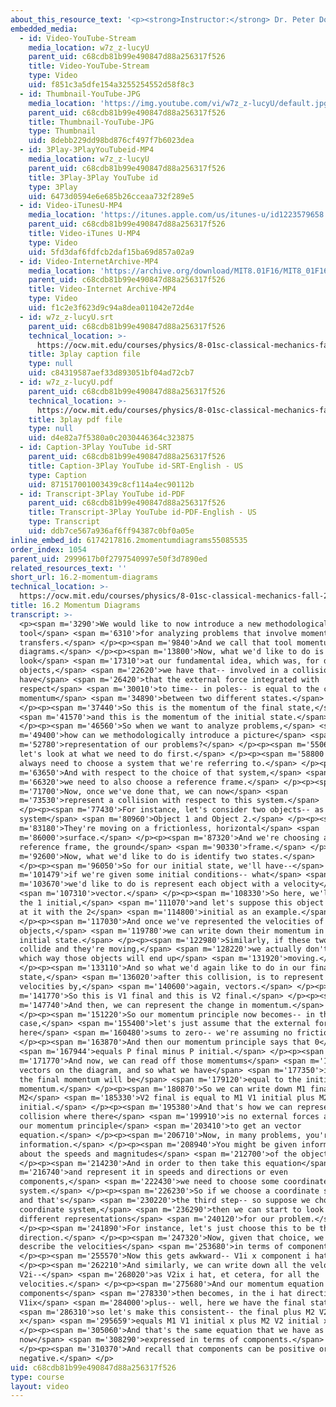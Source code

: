 ```yaml
---
about_this_resource_text: '<p><strong>Instructor:</strong> Dr. Peter Dourmashkin</p>'
embedded_media:
  - id: Video-YouTube-Stream
    media_location: w7z_z-lucyU
    parent_uid: c68cdb81b99e490847d88a256317f526
    title: Video-YouTube-Stream
    type: Video
    uid: f851c3a5dfe154a3255254552d58f8c3
  - id: Thumbnail-YouTube-JPG
    media_location: 'https://img.youtube.com/vi/w7z_z-lucyU/default.jpg'
    parent_uid: c68cdb81b99e490847d88a256317f526
    title: Thumbnail-YouTube-JPG
    type: Thumbnail
    uid: 8debb229dd98bd876cf497f7b6023dea
  - id: 3Play-3PlayYouTubeid-MP4
    media_location: w7z_z-lucyU
    parent_uid: c68cdb81b99e490847d88a256317f526
    title: 3Play-3Play YouTube id
    type: 3Play
    uid: 6473d0594e6e685b26cceaa732f289e5
  - id: Video-iTunesU-MP4
    media_location: 'https://itunes.apple.com/us/itunes-u/id1223579658'
    parent_uid: c68cdb81b99e490847d88a256317f526
    title: Video-iTunes U-MP4
    type: Video
    uid: 5fd3daf6fdfcb2daf15ba69d857a02a9
  - id: Video-InternetArchive-MP4
    media_location: 'https://archive.org/download/MIT8.01F16/MIT8_01F16_L16v02_360p.mp4'
    parent_uid: c68cdb81b99e490847d88a256317f526
    title: Video-Internet Archive-MP4
    type: Video
    uid: f1c2e3f623d9c94a8dea011042e72d4e
  - id: w7z_z-lucyU.srt
    parent_uid: c68cdb81b99e490847d88a256317f526
    technical_location: >-
      https://ocw.mit.edu/courses/physics/8-01sc-classical-mechanics-fall-2016/week-5-momentum-and-impulse/16.2-momentum-diagrams/16.2-momentum-diagrams/w7z_z-lucyU.srt
    title: 3play caption file
    type: null
    uid: c84319587aef33d893051bf04ad72cb7
  - id: w7z_z-lucyU.pdf
    parent_uid: c68cdb81b99e490847d88a256317f526
    technical_location: >-
      https://ocw.mit.edu/courses/physics/8-01sc-classical-mechanics-fall-2016/week-5-momentum-and-impulse/16.2-momentum-diagrams/16.2-momentum-diagrams/w7z_z-lucyU.pdf
    title: 3play pdf file
    type: null
    uid: d4e82a7f5380a0c2030446364c323875
  - id: Caption-3Play YouTube id-SRT
    parent_uid: c68cdb81b99e490847d88a256317f526
    title: Caption-3Play YouTube id-SRT-English - US
    type: Caption
    uid: 871517001003439c8cf114a4ec90112b
  - id: Transcript-3Play YouTube id-PDF
    parent_uid: c68cdb81b99e490847d88a256317f526
    title: Transcript-3Play YouTube id-PDF-English - US
    type: Transcript
    uid: ddb7ce567a936af6ff94387c0bf0a05e
inline_embed_id: 6174217816.2momentumdiagrams55085535
order_index: 1054
parent_uid: 2999617b0f2797540997e50f3d7890ed
related_resources_text: ''
short_url: 16.2-momentum-diagrams
technical_location: >-
  https://ocw.mit.edu/courses/physics/8-01sc-classical-mechanics-fall-2016/week-5-momentum-and-impulse/16.2-momentum-diagrams/16.2-momentum-diagrams
title: 16.2 Momentum Diagrams
transcript: >-
  <p><span m='3290'>We would like to now introduce a new methodological
  tool</span> <span m='6310'>for analyzing problems that involve momentum
  transfers.</span> </p><p><span m='9840'>And we call that tool momentum
  diagrams.</span> </p><p><span m='13800'>Now, what we'd like to do is
  look</span> <span m='17310'>at our fundamental idea, which was, for discrete
  objects,</span> <span m='22620'>we have that-- involved in a collision-- we
  have</span> <span m='26420'>that the external force integrated with
  respect</span> <span m='30010'>to time-- in poles-- is equal to the change in
  momentum</span> <span m='34890'>between two different states.</span>
  </p><p><span m='37440'>So this is the momentum of the final state,</span>
  <span m='41570'>and this is the momentum of the initial state.</span>
  </p><p><span m='46560'>So when we want to analyze problems,</span> <span
  m='49400'>how can we methodologically introduce a picture</span> <span
  m='52780'>representation of our problems?</span> </p><p><span m='55060'>So
  let's look at what we need to do first.</span> </p><p><span m='58800'>We
  always need to choose a system that we're referring to.</span> </p><p><span
  m='63650'>And with respect to the choice of that system,</span> <span
  m='66320'>we need to also choose a reference frame.</span> </p><p><span
  m='71700'>Now, once we've done that, we can now</span> <span
  m='73530'>represent a collision with respect to this system.</span>
  </p><p><span m='77430'>For instance, let's consider two objects-- as our
  system</span> <span m='80960'>Object 1 and Object 2.</span> </p><p><span
  m='83180'>They're moving on a frictionless, horizontal</span> <span
  m='86000'>surface.</span> </p><p><span m='87320'>And we're choosing as a
  reference frame, the ground</span> <span m='90330'>frame.</span> </p><p><span
  m='92600'>Now, what we'd like to do is identify two states.</span>
  </p><p><span m='96050'>So for our initial state, we'll have--</span> <span
  m='101479'>if we're given some initial conditions-- what</span> <span
  m='103670'>we'd like to do is represent each object with a velocity</span>
  <span m='107310'>vector.</span> </p><p><span m='108330'>So here, we'll write
  the 1 initial,</span> <span m='111070'>and let's suppose this object is coming
  at it with the 2</span> <span m='114800'>initial as an example.</span>
  </p><p><span m='117030'>And once we've represented the velocities of the
  objects,</span> <span m='119780'>we can write down their momentum in the
  initial state.</span> </p><p><span m='122980'>Similarly, if these two objects
  collide and they're moving,</span> <span m='128220'>we actually don't know
  which way those objects will end up</span> <span m='131920'>moving.</span>
  </p><p><span m='133110'>And so what we'd again like to do in our final
  state,</span> <span m='136020'>after this collision, is to represent the
  velocities by,</span> <span m='140600'>again, vectors.</span> </p><p><span
  m='141770'>So this is V1 final and this is V2 final.</span> </p><p><span
  m='147740'>And then, we can represent the change in momentum.</span>
  </p><p><span m='151220'>So our momentum principle now becomes-- in this
  case,</span> <span m='155400'>let's just assume that the external force
  here</span> <span m='160480'>sums to zero-- we're assuming no friction.</span>
  </p><p><span m='163870'>And then our momentum principle says that 0</span>
  <span m='167944'>equals P final minus P initial.</span> </p><p><span
  m='171770'>And now, we can read off those momentums</span> <span m='173670'>as
  vectors on the diagram, and so what we have</span> <span m='177350'>is that
  the final momentum will be</span> <span m='179120'>equal to the initial
  momentum.</span> </p><p><span m='180870'>So we can write down M1 final plus
  M2</span> <span m='185330'>V2 final is equal to M1 V1 initial plus M2 V2
  initial.</span> </p><p><span m='195380'>And that's how we can represent a
  collision where there</span> <span m='199910'>is no external forces and use
  our momentum principle</span> <span m='203410'>to get an vector
  equation.</span> </p><p><span m='206710'>Now, in many problems, you're given
  information.</span> </p><p><span m='208940'>You might be given information
  about the speeds and magnitudes</span> <span m='212700'>of the objects.</span>
  </p><p><span m='214230'>And in order to then take this equation</span> <span
  m='216740'>and represent it in speeds and directions or even
  components,</span> <span m='222430'>we need to choose some coordinate
  system.</span> </p><p><span m='226230'>So if we choose a coordinate system--
  and that's</span> <span m='230220'>the third step-- so suppose we choose a
  coordinate system,</span> <span m='236290'>then we can start to look at two
  different representations</span> <span m='240120'>for our problem.</span>
  </p><p><span m='241890'>For instance, let's just choose this to be the i hat
  direction.</span> </p><p><span m='247320'>Now, given that choice, we could
  describe the velocities</span> <span m='253680'>in terms of components.</span>
  </p><p><span m='255570'>Now this gets awkward-- V1i x component i hat.</span>
  </p><p><span m='262210'>And similarly, we can write down all the velocities--
  V2i--</span> <span m='268020'>as V2ix i hat, et cetera, for all the
  velocities.</span> </p><p><span m='275680'>And our momentum equation in
  components</span> <span m='278330'>then becomes, in the i hat direction, M1
  V1ix</span> <span m='284000'>plus-- well, here we have the final state,</span>
  <span m='286310'>so let's make this consistent-- the final plus M2 V2 final
  x</span> <span m='295659'>equals M1 V1 initial x plus M2 V2 initial x.</span>
  </p><p><span m='305060'>And that's the same equation that we have as vectors,
  now</span> <span m='308290'>expressed in terms of components.</span>
  </p><p><span m='310370'>And recall that components can be positive or
  negative.</span> </p>
uid: c68cdb81b99e490847d88a256317f526
type: course
layout: video
---
```

